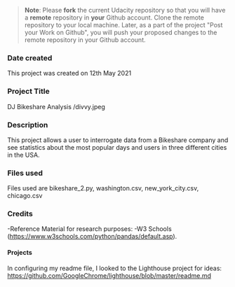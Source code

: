 >**Note**: Please **fork** the current Udacity repository so that you will have a **remote** repository in **your** Github account. Clone the remote repository to your local machine. Later, as a part of the project "Post your Work on Github", you will push your proposed changes to the remote repository in your Github account.

### Date created
This project was created on 12th May 2021


### Project Title
DJ Bikeshare Analysis
/divvy.jpeg
### Description
This project allows a user to interrogate data from a Bikeshare company and see statistics about the most popular days and users in three different cities in the USA.

### Files used
Files used are bikeshare_2.py, washington.csv, new_york_city.csv, chicago.csv

### Credits
-Reference Material for research purposes:
    -W3 Schools  (https://www.w3schools.com/python/pandas/default.asp).
#### Projects
In configuring my readme file, I looked to the Lighthouse project for ideas: https://github.com/GoogleChrome/lighthouse/blob/master/readme.md

